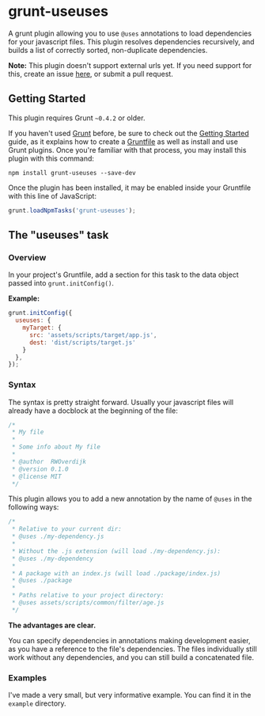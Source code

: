 # grunt-useuses

A grunt plugin allowing you to use `@uses` annotations to load dependencies for your javascript files.
This plugin resolves dependencies recursively, and builds a list of correctly sorted, non-duplicate dependencies.

**Note:** This plugin doesn't support external urls yet.
If you need support for this, create an issue [here](https://github.com/SpoonX/useuses/issues), or submit a pull request.

## Getting Started
This plugin requires Grunt `~0.4.2` or older.

If you haven't used [Grunt](http://gruntjs.com/) before,
be sure to check out the [Getting Started](http://gruntjs.com/getting-started) guide,
as it explains how to create a [Gruntfile](http://gruntjs.com/sample-gruntfile) as well as install and use Grunt plugins.
Once you're familiar with that process, you may install this plugin with this command:

```shell
npm install grunt-useuses --save-dev
```

Once the plugin has been installed, it may be enabled inside your Gruntfile with this line of JavaScript:

```js
grunt.loadNpmTasks('grunt-useuses');
```

## The "useuses" task

### Overview
In your project's Gruntfile, add a section for this task to the data object passed into `grunt.initConfig()`.

**Example:**

```js
grunt.initConfig({
  useuses: {
    myTarget: {
      src: 'assets/scripts/target/app.js',
      dest: 'dist/scripts/target.js'
    }
  },
});
```

### Syntax
The syntax is pretty straight forward.
Usually your javascript files will already have a docblock at the beginning of the file:

```js
/*
 * My file
 *
 * Some info about My file
 *
 * @author  RWOverdijk
 * @version 0.1.0
 * @license MIT
 */
```

This plugin allows you to add a new annotation by the name of `@uses` in the following ways:
```js
/*
 * Relative to your current dir:
 * @uses ./my-dependency.js
 *
 * Without the .js extension (will load ./my-dependency.js):
 * @uses ./my-dependency
 *
 * A package with an index.js (will load ./package/index.js)
 * @uses ./package
 *
 * Paths relative to your project directory:
 * @uses assets/scripts/common/filter/age.js
 */
```

**The advantages are clear.**

You can specify dependencies in annotations making development easier,
as you have a reference to the file's dependencies.
The files individually still work without any dependencies, and you can still build a concatenated file.

### Examples
I've made a very small, but very informative example. You can find it in the `example` directory.
